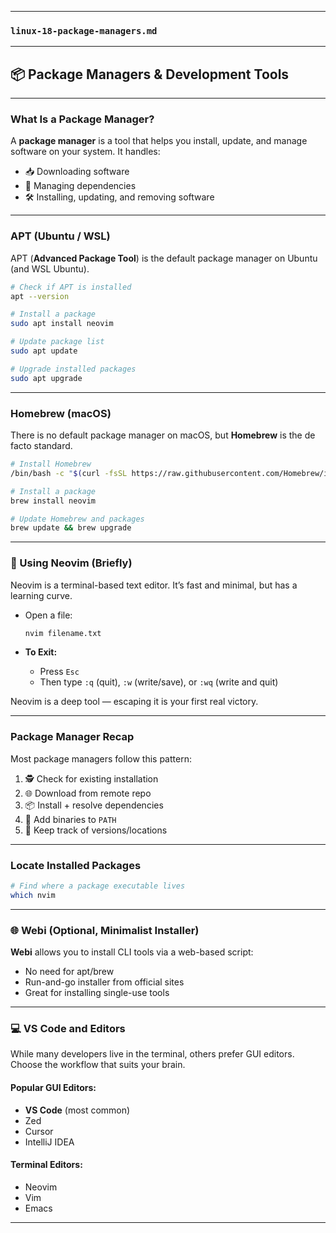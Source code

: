 
---

### `linux-18-package-managers.md`

---

## 📦 Package Managers & Development Tools

---

### What Is a Package Manager?

A **package manager** is a tool that helps you install, update, and manage software on your system. It handles:

* 📥 Downloading software
* 🧩 Managing dependencies
* 🛠 Installing, updating, and removing software

---

### APT (Ubuntu / WSL)

APT (**Advanced Package Tool**) is the default package manager on Ubuntu (and WSL Ubuntu).

```bash
# Check if APT is installed
apt --version

# Install a package
sudo apt install neovim

# Update package list
sudo apt update

# Upgrade installed packages
sudo apt upgrade
```

---

### Homebrew (macOS)

There is no default package manager on macOS, but **Homebrew** is the de facto standard.

```bash
# Install Homebrew
/bin/bash -c "$(curl -fsSL https://raw.githubusercontent.com/Homebrew/install/HEAD/install.sh)"

# Install a package
brew install neovim

# Update Homebrew and packages
brew update && brew upgrade
```

---

### 📝 Using Neovim (Briefly)

Neovim is a terminal-based text editor. It’s fast and minimal, but has a learning curve.

* Open a file:

  ```bash
  nvim filename.txt
  ```

* **To Exit:**

  * Press `Esc`
  * Then type `:q` (quit), `:w` (write/save), or `:wq` (write and quit)

Neovim is a deep tool — escaping it is your first real victory.

---

### Package Manager Recap

Most package managers follow this pattern:

1. 🕵️ Check for existing installation
2. 🌐 Download from remote repo
3. 📦 Install + resolve dependencies
4. 🔧 Add binaries to `PATH`
5. 🧹 Keep track of versions/locations

---

### Locate Installed Packages

```bash
# Find where a package executable lives
which nvim
```

---

### 🌐 Webi (Optional, Minimalist Installer)

**Webi** allows you to install CLI tools via a web-based script:

* No need for apt/brew
* Run-and-go installer from official sites
* Great for installing single-use tools

---

### 💻 VS Code and Editors

While many developers live in the terminal, others prefer GUI editors. Choose the workflow that suits your brain.

#### Popular GUI Editors:

* **VS Code** (most common)
* Zed
* Cursor
* IntelliJ IDEA

#### Terminal Editors:

* Neovim
* Vim
* Emacs

---

